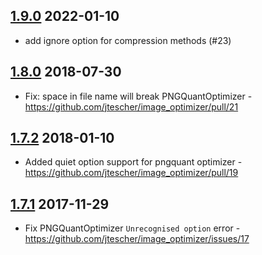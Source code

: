 ## [1.9.0](https://github.com/jtescher/image_optimizer/releases/tag/v1.9.0) 2022-01-10
* add ignore option for compression methods (#23)

## [1.8.0](https://github.com/jtescher/image_optimizer/releases/tag/v1.8.0) 2018-07-30
* Fix: space in file name will break PNGQuantOptimizer - https://github.com/jtescher/image_optimizer/pull/21

## [1.7.2](https://github.com/jtescher/image_optimizer/releases/tag/v1.7.2) 2018-01-10
* Added quiet option support for pngquant optimizer - https://github.com/jtescher/image_optimizer/pull/19

## [1.7.1](https://github.com/jtescher/image_optimizer/releases/tag/v1.7.1) 2017-11-29
* Fix PNGQuantOptimizer `Unrecognised option` error - https://github.com/jtescher/image_optimizer/issues/17
